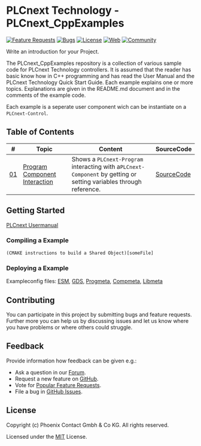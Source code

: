 # PLCnext Technology - PLCnext_CppExamples

[![Feature Requests](https://img.shields.io/github/issues/PLCnext/PLCnext_CppExamples/feature-request.svg)](https://github.com/PLCnext/PLCnext_CppExamples/issues?q=is%3Aopen+is%3Aissue+label%3Afeature-request+sort%3Areactions-%2B1-desc)
[![Bugs](https://img.shields.io/github/issues/PLCnext/PLCnext_CppExamples/bug.svg)](https://github.com/PLCnext/PLCnext_CppExamples/issues?utf8=✓&q=is%3Aissue+is%3Aopen+label%3Abug)
[![License](https://img.shields.io/badge/license-MIT-blue.svg)](LICENSE)
[![Web](https://img.shields.io/badge/PLCnext-Website-blue.svg)](https://www.phoenixcontact.com/plcnext)
[![Community](https://img.shields.io/badge/PLCnext-Community-blue.svg)](https://www.plcnext-community.net)

Write an introduction for your Project.

The PLCnext_CppExamples repository is a collection of various sample code for PLCnext Technology controllers. 
It is assumed that the reader has basic know how in C++ programming and has read the User Manual and the PLCnext Technology Quick Start Guide. 
Each example explains one or more topics. 
Explanations are given in the README.md document and in the comments of the example code.

Each example is a seperate user component wich can be instantiate on a `PLCnext-Control`.

## Table of Contents
|\#| Topic | Content | SourceCode
| ----- | ------ | ------ |------
|[01](Examples/ProgramComponentInteraction/)| [Program Component Interaction](Examples/ProgramComponentInteraction/README.md)| Shows a `PLCnext-Program` interacting with a`PLCnext-Component` by getting or setting variables through reference.| [SourceCode](Examples/ProgramComponentInteraction/src/)

## Getting Started
[PLCnext Usermanual](https://plcnext-community.net/index.php?option=com_wrapper&view=wrapper&Itemid=353&lang=en)

### Compiling a Example
    (CMAKE instructions to build a Shared Object)[someFile]

<!--
## Compile the Code with the PLCnCLI
1. Install the SDK,  Eclipse Plugin and PLCNCLI.[HowTo](https://plcnext-community.net/index.php?option=com_content&view=article&id=153:relaunch-22-9&catid=36&Itemid=248&lang=en)
2. Create a new empty Eclipse project named `ProgramComponentInteraction`
3. Delete the auto generated `Component.hpp` and `Program.hpp`
4. Insert the content of the folder `src` into the Eclipse projects `src` folder.
5. Press build
-->

### Deploying a Example
  Exampleconfig files: 
  [ESM](Template/intermediate/Config/ESM*),
  [GDS](Template/intermediate/Config/GDS*),
  [Progmeta](Template/intermediate/Config/Progmeta*),
  [Compmeta](Template/intermediate/Config/Compmeta*),
  [Libmeta](Template/intermediate/Config/Libmeta*)

## Contributing

You can participate in this project by submitting bugs and feature requests. 
Further more you can help us by discussing issues and let us know where you have problems or where others could struggle.

## Feedback

Provide information how feedback can be given e.g.:

* Ask a question in our [Forum](https://www.plcnext-community.net/index.php?option=com_easydiscuss&view=categories&Itemid=221&lang=en).
* Request a new feature on [GitHub](CONTRIBUTING.md).
* Vote for [Popular Feature Requests](https://github.com/PLCnext/PLCnext_CppExamples/issues?q=is%3Aopen+is%3Aissue+label%3Afeature-request+sort%3Areactions-%2B1-desc).
* File a bug in [GitHub Issues](https://github.com/PLCnext/PLCnext_CppExamples/issues).

## License

Copyright (c) Phoenix Contact Gmbh & Co KG. All rights reserved.

Licensed under the [MIT](LICENSE) License.
